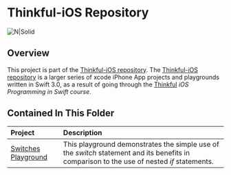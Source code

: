 # Thinkful-iOS Repository 

![N|Solid](https://cldup.com/vkMWNVd08U.png)

## Overview
This project is part of the [Thinkful-iOS repository][thinkful_ios_repro]. The [Thinkful-iOS repository][thinkful_ios_repro] is a larger series of xcode iPhone App projects and playgrounds written in Swift 3.0, as a result of going through the [Thinkful][thinkful] _iOS Programming in Swift course_.

## Contained In This Folder

| Project        | Description | 
|:-------------|:-------------|
| [Switches Playground][switches_playground]           | This playground demonstrates the simple use of the _switch_ statement and its benefits in comparison to the use of nested _if_ statements.  |


   [thinkful]: <http://thinkful.com>
   [thinkful_ios_repro]:<https://github.com/gangelo/Thinkful-iOS>

   [switches_playground]: <https://github.com/gangelo/Thinkful-iOS/tree/master/Unit%2001/Lesson%2002/Switches.playground>

